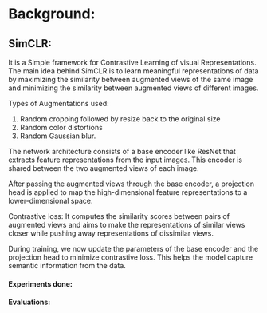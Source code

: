 # Background:
## SimCLR:
It is a Simple framework for Contrastive Learning of visual Representations. The main idea behind SimCLR is to learn meaningful representations of data by maximizing the similarity between augmented views of the same image and minimizing the similarity between augmented views of different images.

Types of Augmentations used:
1. Random cropping followed by resize back to the original size
2. Random color distortions
3. Random Gaussian blur.

The network architecture consists of a base encoder like ResNet that extracts feature representations from the input images. This encoder is shared between the two augmented views of each image.

After passing the augmented views through the base encoder, a projection head is applied to map the high-dimensional feature representations to a lower-dimensional space. 

Contrastive loss:
It computes the similarity scores between pairs of augmented views and aims to make the representations of similar views closer while pushing away representations of dissimilar views. 

During training, we now update the parameters of the base encoder and the projection head to minimize contrastive loss. This helps the model capture semantic information from the data.

#### Experiments done:

#### Evaluations:

